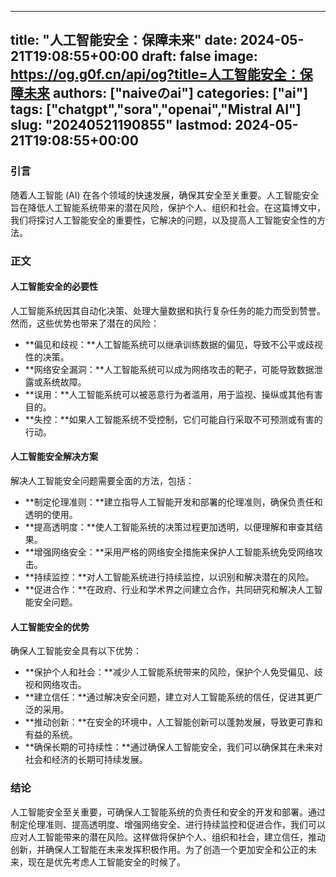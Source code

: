 
---
title: "人工智能安全：保障未来"
date: 2024-05-21T19:08:55+00:00
draft: false
image: https://og.g0f.cn/api/og?title=人工智能安全：保障未来
authors: ["naiveのai"]
categories: ["ai"]
tags: ["chatgpt","sora","openai","Mistral AI"]
slug: "20240521190855"
lastmod: 2024-05-21T19:08:55+00:00
---
### 引言

随着人工智能 (AI) 在各个领域的快速发展，确保其安全至关重要。人工智能安全旨在降低人工智能系统带来的潜在风险，保护个人、组织和社会。在这篇博文中，我们将探讨人工智能安全的重要性，它解决的问题，以及提高人工智能安全性的方法。

### 正文

#### 人工智能安全的必要性

人工智能系统因其自动化决策、处理大量数据和执行复杂任务的能力而受到赞誉。然而，这些优势也带来了潜在的风险：

- **偏见和歧视：**人工智能系统可以继承训练数据的偏见，导致不公平或歧视性的决策。
- **网络安全漏洞：**人工智能系统可以成为网络攻击的靶子，可能导致数据泄露或系统故障。
- **误用：**人工智能系统可以被恶意行为者滥用，用于监视、操纵或其他有害目的。
- **失控：**如果人工智能系统不受控制，它们可能自行采取不可预测或有害的行动。

#### 人工智能安全解决方案

解决人工智能安全问题需要全面的方法，包括：

- **制定伦理准则：**建立指导人工智能开发和部署的伦理准则，确保负责任和透明的使用。
- **提高透明度：**使人工智能系统的决策过程更加透明，以便理解和审查其结果。
- **增强网络安全：**采用严格的网络安全措施来保护人工智能系统免受网络攻击。
- **持续监控：**对人工智能系统进行持续监控，以识别和解决潜在的风险。
- **促进合作：**在政府、行业和学术界之间建立合作，共同研究和解决人工智能安全问题。

#### 人工智能安全的优势

确保人工智能安全具有以下优势：

- **保护个人和社会：**减少人工智能系统带来的风险，保护个人免受偏见、歧视和网络攻击。
- **建立信任：**通过解决安全问题，建立对人工智能系统的信任，促进其更广泛的采用。
- **推动创新：**在安全的环境中，人工智能创新可以蓬勃发展，导致更可靠和有益的系统。
- **确保长期的可持续性：**通过确保人工智能安全，我们可以确保其在未来对社会和经济的长期可持续发展。

### 结论

人工智能安全至关重要，可确保人工智能系统的负责任和安全的开发和部署。通过制定伦理准则、提高透明度、增强网络安全、进行持续监控和促进合作，我们可以应对人工智能带来的潜在风险。这样做将保护个人、组织和社会，建立信任，推动创新，并确保人工智能在未来发挥积极作用。为了创造一个更加安全和公正的未来，现在是优先考虑人工智能安全的时候了。
